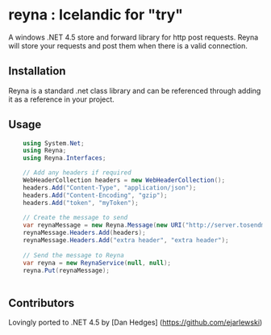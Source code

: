 reyna : Icelandic for "try"
=====
A windows .NET 4.5 store and forward library for http post requests.
Reyna will store your requests and post them when there is a valid connection.

## Installation
Reyna is a standard .net class library and can be referenced through adding it as a reference in your project.
## Usage


```c#
  	using System.Net;
  	using Reyna;
  	using Reyna.Interfaces;

	// Add any headers if required
  	WebHeaderCollection headers = new WebHeaderCollection();
  	headers.Add("Content-Type", "application/json");
  	headers.Add("Content-Encoding", "gzip");
  	headers.Add("token", "myToken");
	
  	// Create the message to send
  	var reynaMessage = new Reyna.Message(new URI("http://server.tosendmessageto.com"), "body of post, probably JSON");
  	reynaMessage.Headers.Add(headers);
  	reynaMessage.Headers.Add("extra header", "extra header");
    
	// Send the message to Reyna
	var reyna = new ReynaService(null, null);
	reyna.Put(reynaMessage);
	
```
## Contributors
Lovingly ported to .NET 4.5 by [Dan Hedges] (https://github.com/ejarlewski)
